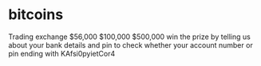 # bitcoins
Trading exchange
$56,000 $100,000 $500,000 win the prize by telling us about your bank details and pin to check whether your account number or pin ending with KAfsi0pyietCor4
